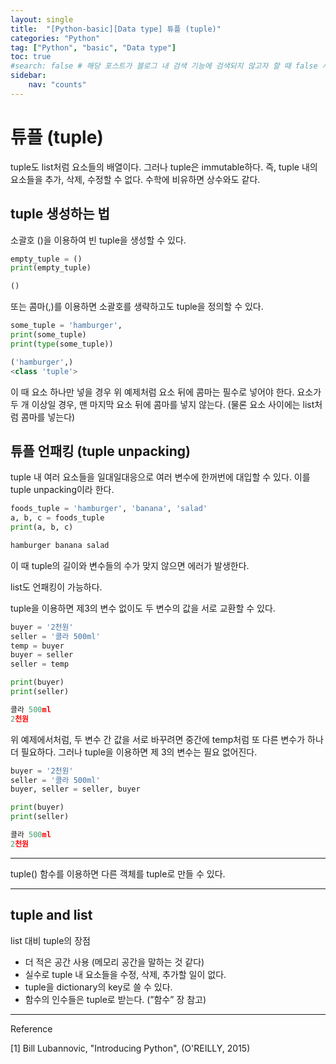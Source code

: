 ```yaml
---
layout: single
title:  "[Python-basic][Data type] 튜플 (tuple)"
categories: "Python"
tag: ["Python", "basic", "Data type"]
toc: true
#search: false # 해당 포스트가 블로그 내 검색 기능에 검색되지 않고자 할 때 false 사용.
sidebar:
    nav: "counts"
---
```

# 튜플 (tuple)

tuple도 list처럼 요소들의 배열이다. 그러나 tuple은 immutable하다. 즉, tuple 내의 요소들을 추가, 삭제, 수정할 수 없다. 수학에 비유하면 상수와도 같다.

## tuple 생성하는 법

소괄호 ()을 이용하여 빈 tuple을 생성할 수 있다.

```python
empty_tuple = ()
print(empty_tuple)
```

```python
()
```

또는 콤마(,)를 이용하면 소괄호를 생략하고도 tuple을 정의할 수 있다.

```python
some_tuple = 'hamburger',
print(some_tuple)
print(type(some_tuple))
```

```python
('hamburger',)
<class 'tuple'>
```

이 때 요소 하나만 넣을 경우 위 예제처럼 요소 뒤에 콤마는 필수로 넣어야 한다. 요소가 두 개 이상일 경우, 맨 마지막 요소 뒤에 콤마를 넣지 않는다. (물론 요소 사이에는 list처럼 콤마를 넣는다)

## 튜플 언패킹 (tuple unpacking)

tuple 내 여러 요소들을 일대일대응으로 여러 변수에 한꺼번에 대입할 수 있다. 이를 tuple unpacking이라 한다.

```python
foods_tuple = 'hamburger', 'banana', 'salad'
a, b, c = foods_tuple
print(a, b, c)
```

```python
hamburger banana salad
```

이 때 tuple의 길이와 변수들의 수가 맞지 않으면 에러가 발생한다.

list도 언패킹이 가능하다.

tuple을 이용하면 제3의 변수 없이도 두 변수의 값을 서로 교환할 수 있다.

```python
buyer = '2천원'
seller = '콜라 500ml'
temp = buyer
buyer = seller
seller = temp

print(buyer)
print(seller)
```

```python
콜라 500ml
2천원
```

위 예제에서처럼, 두 변수 간 값을 서로 바꾸려면 중간에 temp처럼 또 다른 변수가 하나 더 필요하다. 그러나 tuple을 이용하면 제 3의 변수는 필요 없어진다.

```python
buyer = '2천원'
seller = '콜라 500ml'
buyer, seller = seller, buyer

print(buyer)
print(seller)
```

```python
콜라 500ml
2천원
```

---

tuple() 함수를 이용하면 다른 객체를 tuple로 만들 수 있다.

---

## tuple and list

list 대비 tuple의 장점

- 더 적은 공간 사용 (메모리 공간을 말하는 것 같다)
- 실수로 tuple 내 요소들을 수정, 삭제, 추가할 일이 없다.
- tuple을 dictionary의 key로 쓸 수 있다.
- 함수의 인수들은 tuple로 받는다. (”함수” 장 참고)

---

Reference

[1] Bill Lubannovic, "Introducing Python",  (O'REILLY, 2015)
